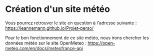 # Création d'un site météo
Vous pourrez retrouver le site en question à l'adresse suivante : https://jeannemann.github.io/Projet-perso/


Pour le bon fonctionnement de ce site météo, nous irons chercher les données météo sur le site OpenMeteo : https://open-meteo.com/en/docs/meteofrance-api
